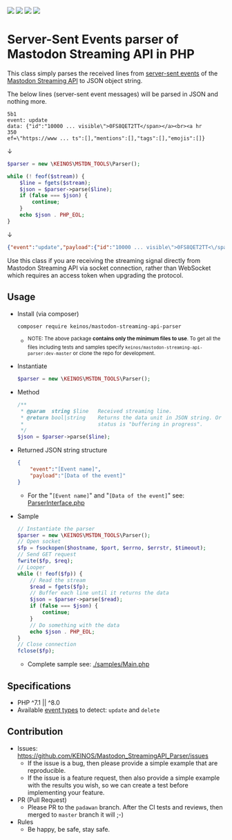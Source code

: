 [![](https://travis-ci.org/KEINOS/Mastodon_StreamingAPI_Parser.svg?branch=master)](https://travis-ci.org/KEINOS/Mastodon_StreamingAPI_Parser "View Build Status on Travis")
[![](https://img.shields.io/coveralls/github/KEINOS/Mastodon_StreamingAPI_Parser)](https://coveralls.io/github/KEINOS/Mastodon_StreamingAPI_Parser?branch=master "Code Coverage on COVERALLS")
[![](https://img.shields.io/scrutinizer/quality/g/KEINOS/Mastodon_StreamingAPI_Parser/master)](https://scrutinizer-ci.com/g/KEINOS/Mastodon_StreamingAPI_Parser/?branch=master "Code quality in Scrutinizer")
[![](https://img.shields.io/packagist/php-v/keinos/mastodon-streaming-api-parser)](https://github.com/KEINOS/Mastodon_StreamingAPI_Parser/blob/master/.travis.yml "Version Support")

# Server-Sent Events parser of Mastodon Streaming API in PHP

This class simply parses the received lines from [server-sent events](https://developer.mozilla.org/en-US/docs/Web/API/Server-sent_events/Using_server-sent_events) of the [Mastodon Streaming API](https://docs.joinmastodon.org/methods/timelines/streaming/) to JSON object string.

The below lines (server-sent event messages) will be parsed in JSON and nothing more.

```text
5b1
event: update
data: {"id":"10000 ... visible\">0FS8QET2TT</span></a><br><a hr
350
ef=\"https://www ... ts":[],"mentions":[],"tags":[],"emojis":[]}
```

↓

```php
$parser = new \KEINOS\MSTDN_TOOLS\Parser();

while (! feof($stream)) {
    $line = fgets($stream);
    $json = $parser->parse($line);
    if (false === $json) {
        continue;
    }
    echo $json . PHP_EOL;
}
```

↓

```json
{"event":"update","payload":{"id":"10000 ... visible\">0FS8QET2TT<\/span><\/a><br><a href=\"https:\/\/www .... ts":[],"mentions":[],"tags":[],"emojis":[]}}
```

Use this class if you are receiving the streaming signal directly from Mastodon Streaming API via socket connection, rather than WebSocket which requires an access token when upgrading the protocol.

## Usage

- Install (via composer)

    ```bash
    composer require keinos/mastodon-streaming-api-parser
    ```

    - <sup>NOTE: The above package **contains only the minimum files to use**. To get all the files including tests and samples specify `keinos/mastodon-streaming-api-parser:dev-master` or clone the repo for development.</sup>

- Instantiate

    ```php
    $parser = new \KEINOS\MSTDN_TOOLS\Parser();
    ```

- Method

    ```php
    /**
     * @param  string $line   Received streaming line.
     * @return bool|string    Returns the data unit in JSON string. Or false if the
     *                        status is "buffering in progress".
     */
    $json = $parser->parse($line);
    ```

- Returned JSON string structure

    ```json
    {
        "event":"[Event name]",
        "payload":"[Data of the event]"
    }
    ```

    - For the "`[Event name]`" and "`[Data of the event]`" see: [ParserInterface.php](./src/interfaces/ParserInterface.php])

- Sample

    ```php
    // Instantiate the parser
    $parser = new \KEINOS\MSTDN_TOOLS\Parser();
    // Open socket
    $fp = fsockopen($hostname, $port, $errno, $errstr, $timeout);
    // Send GET request
    fwrite($fp, $req);
    // Looper
    while (! feof($fp)) {
        // Read the stream
        $read = fgets($fp);
        // Buffer each line until it returns the data
        $json = $parser->parse($read);
        if (false === $json) {
            continue;
        }
        // Do something with the data
        echo $json . PHP_EOL;
    }
    // Close connection
    fclose($fp);

    ```

    - Complete sample see: [./samples/Main.php](./samples/Main.php)

## Specifications

- PHP ^7.1 || ^8.0
- Available [event types](https://docs.joinmastodon.org/methods/timelines/streaming/#event-types-a-idevent-typesa) to detect: `update` and `delete`

## Contribution

- Issues: https://github.com/KEINOS/Mastodon_StreamingAPI_Parser/issues
  - If the issue is a bug, then please provide a simple example that are reproducible.
  - If the issue is a feature request, then also provide a simple example with the results you wish, so we can create a test before implementing your feature.
- PR (Pull Request)
  - Please PR to the `padawan` branch. After the CI tests and reviews, then merged to `master` branch it will ;-)
- Rules
  - Be happy, be safe, stay safe.
